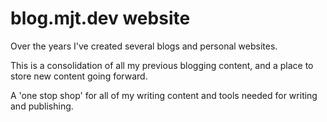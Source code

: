 # blog.mjt.dev website

Over the years I've created several blogs and personal websites.

This is a consolidation of all my previous blogging content, and a place to store new content going forward.

A 'one stop shop' for all of my writing content and tools needed for writing and publishing.


